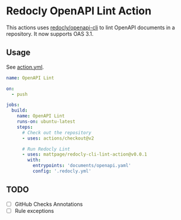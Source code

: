 # Redocly OpenAPI Lint Action

This actions uses [redocly/openapi-cli](https://github.com/Redocly/openapi-cli) to lint OpenAPI documents in a repository.
It now supports OAS 3.1.

## Usage

See [action.yml](https://github.com/mattpage/redocly-cli-lint-action/blob/main/action.yml).

```yaml
name: OpenAPI Lint

on:
  - push

jobs:
  build:
    name: OpenAPI Lint
    runs-on: ubuntu-latest
    steps:
      # Check out the repository
      - uses: actions/checkout@v2

      # Run Redocly Lint
      - uses: mattpage/redocly-cli-lint-action@v0.0.1
        with:
          entrypoints: 'documents/openapi.yaml'
          config: '.redocly.yml'
```

## TODO

  - [ ] GitHub Checks Annotations
  - [ ] Rule exceptions
